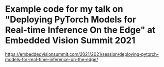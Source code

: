 # Example code for my talk on "Deploying PyTorch Models for Real-time Inference On the Edge" at Embedded Vision Summit 2021

https://embeddedvisionsummit.com/2021/2021/session/deploying-pytorch-models-for-real-time-inference-on-the-edge/
